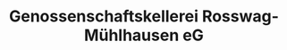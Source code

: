 ---
title: "Genossenschaftskellerei Rosswag-Mühlhausen eG"
url: /vaihingen-an-der-enz/genossenschaftskellerei-rosswag-muehlhausen-eg/
shop: Getränke
---